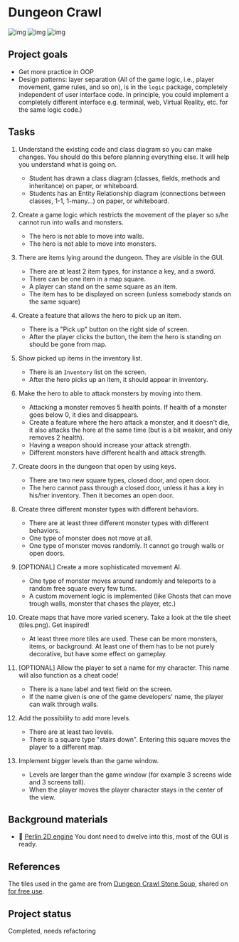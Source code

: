 # Dungeon Crawl
![img](https://i.imgur.com/d6wjMQV.png)
![img](https://i.imgur.com/dF0uxxW.png)
![img](https://i.imgur.com/SXNtqZv.png)
## Project goals

- Get more practice in OOP
- Design patterns: layer separation (All of the game logic, i.e., player
  movement, game rules, and so on), is in the `logic` package, completely
  independent of user interface code. In principle, you could implement a
  completely different interface e.g. terminal, web, Virtual Reality, etc. for
  the same logic code.)

## Tasks


1. Understand the existing code and class diagram so you can make changes. You should do this before planning everything else. It will help you understand what is going on.

    - Student has drawn a class diagram (classes, fields, methods and inheritance) on paper, or whiteboard.
    - Students has an Entity Relationship diagram (connections between classes, 1-1, 1-many...) on paper, or whiteboard.

2. Create a game logic which restricts the movement of the player so s/he cannot run into walls and monsters.

    - The hero is not able to move into walls.
    - The hero is not able to move into monsters.

3. There are items lying around the dungeon. They are visible in the GUI.

    - There are at least 2 item types, for instance a key, and a sword.
    - There can be one item in a map square.
    - A player can stand on the same square as an item.
    - The item has to be displayed on screen (unless somebody stands on the same square)

4. Create a feature that allows the hero to pick up an item.

    - There is a "Pick up" button on the right side of screen.
    - After the player clicks the button, the item the hero is standing on should be gone from map.

5. Show picked up items in the inventory list.

    - There is an `Inventory` list on the screen.
    - After the hero picks up an item, it should appear in inventory.

6. Make the hero to able to attack monsters by moving into them.

    - Attacking a monster removes 5 health points. If health of a monster goes below 0, it dies and disappears.
    - Create a feature where the hero attack a monster, and it doesn't die, it also attacks the hore at the same time (but is a bit weaker, and only removes 2 health).
    - Having a weapon should increase your attack strength.
    - Different monsters have different health and attack strength.

7. Create doors in the dungeon that open by using keys.

    - There are two new square types, closed door, and open door.
    - The hero cannot pass through a closed door, unless it has a key in his/her inventory. Then it becomes an open door.

8. Create three different monster types with different behaviors.

    - There are at least three different monster types with different behaviors.
    - One type of monster does not move at all.
    - One type of monster moves randomly. It cannot go trough walls or open doors.

9. [OPTIONAL] Create a more sophisticated movement AI.

    - One type of monster moves around randomly and teleports to a random free square every few turns.
    - A custom movement logic is implemented (like Ghosts that can move trough walls, monster that chases the player, etc.)

10. Create maps that have more varied scenery. Take a look at the tile sheet (tiles.png). Get inspired!

    - At least three more tiles are used. These can be more monsters, items, or background. At least one of them has to be not purely decorative, but have some effect on gameplay.

11. [OPTIONAL] Allow the player to set a name for my character. This name will also function as a cheat code!

    - There is a `Name` label and text field on the screen.
    - If the name given is one of the game developers' name, the player can walk through walls.

12. Add the possibility to add more levels.

    - There are at least two levels.
    - There is a square type "stairs down". Entering this square moves the player to a different map.

13. Implement bigger levels than the game window.

    - Levels are larger than the game window (for example 3 screens wide and 3 screens tall).
    - When the player moves the player character stays in the center of the view.

## Background materials

- :open_book: [Perlin 2D engine](https://github.com/matyasf/Perlin) You dont need to dwelve into this, most of the GUI is ready.

## References

The tiles used in the game are from [Dungeon Crawl Stone Soup](https://crawl.develz.org/),
shared on [for free use](https://github.com/crawl/tiles).

## Project status
Completed, needs refactoring
